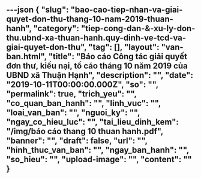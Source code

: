 ---json
{
    "slug": "bao-cao-tiep-nhan-va-giai-quyet-don-thu-thang-10-nam-2019-thuan-hanh",
    "category": "tiep-cong-dan-&-xu-ly-don-thu.ubnd-xa-thuan-hanh.quy-dinh-ve-tcd-va-giai-quyet-don-thu",
    "tag": [],
    "layout": "van-ban.html",
    "title": "Báo cáo Công tác giải quyết đơn thư, kiếu nại, tố cáo tháng 10  năm 2019 của UBND xã Thuận Hạnh",
    "description": "",
    "date": "2019-10-11T00:00:00.000Z",
    "so": "",
    "permalink": true,
    "trich_yeu": "",
    "co_quan_ban_hanh": "",
    "linh_vuc": "",
    "loai_van_ban": "",
    "nguoi_ky": "",
    "ngay_co_hieu_luc": "",
    "tai_lieu_dinh_kem": "/img/báo cáo thang 10 thuan hanh.pdf",
    "banner": "",
    "draft": false,
    "url": "",
    "hinh_thuc_van_ban": "",
    "ngay_ban_hanh": "",
    "so_hieu": "",
    "upload-image": "",
    "__content__": ""
}
---
